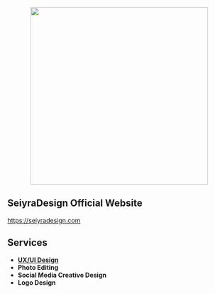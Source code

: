 <p align="center"><img src="https://seiyradesign.com/storage/images/SeyraDesignLogo.svg" width="400"></p>



## SeiyraDesign Official Website

<a href="https://seiyradesign.com/" target="_blank">https://seiyradesign.com</a>

## Services

- **[UX/UI Design](https://ux.seiyradesign.com/)**
- **Photo Editing**
- **Social Media Creative Design**
- **Logo Design**

